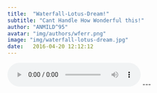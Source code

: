 ```yaml
---
title:  "Waterfall-Lotus-Dream!"
subtitle: "Cant Handle How Wonderful this!"
author: "ANMILD^95"
avatar: "img/authors/wferr.png"
image: "img/waterfall-lotus-dream.jpg"
date:   2016-04-20 12:12:12
---
```


<audio width="300" height="32" preload="auto" source src="Maddi Jane - Only Gets Better" controls="controls" loop="loop">
</audio>
---
<html manifest="demo.appcache">
</html>
